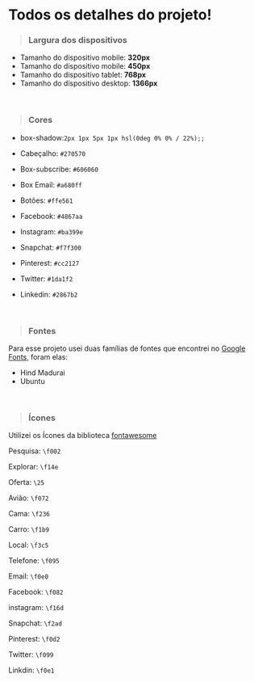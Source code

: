 # Todos os detalhes do projeto!

> ### Largura dos dispositivos 

* Tamanho do dispositivo mobile: **320px**
* Tamanho do dispositivo mobile: **450px**
* Tamanho do dispositivo tablet: **768px**
* Tamanho do dispositivo desktop: **1366px**

<br/>

> ### Cores

* box-shadow:`2px 1px 5px 1px hsl(0deg 0% 0% / 22%);;`

* Cabeçalho: `#270570`

* Box-subscribe: `#606060`

* Box Email: `#a680ff`

* Botões: `#ffe561`

* Facebook: `#4867aa`

* Instagram: `#ba399e`

* Snapchat: `#f7f300`

* Pinterest: `#cc2127`

* Twitter: `#1da1f2`

* Linkedin: `#2867b2`

<br/>

> ### Fontes

Para esse projeto usei duas famílias de fontes que encontrei no [Google Fonts](https://fonts.google.com/), foram elas:
* Hind Madurai
* Ubuntu

<br/>

> ### Ícones

Utilizei os Ícones da biblioteca [fontawesome](https://fontawesome.com/)

Pesquisa: `\f002`

Explorar: `\f14e`

Oferta: `\25`

Avião: `\f072`

Cama: `\f236`

Carro: `\f1b9`

Local: `\f3c5`

Telefone: `\f095`

Email: `\f0e0`

Facebook: `\f082`

instagram: `\f16d`

Snapchat: `\f2ad`

Pinterest: `\f0d2`

Twitter: `\f099`

Linkdin: `\f0e1`

<br/>
